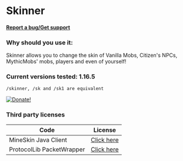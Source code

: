 # Skinner

#### [Report a bug/Get support](https://github.com/tigierrei/Skinner/issues)

### Why should you use it:
Skinner allows you to change the skin of Vanilla Mobs, Citizen's NPCs, MythicMobs' mobs, players and even of yourself!

### Current versions tested: 1.16.5

    /skinner, /sk and /sk1 are equivalent

[![Donate!](https://i.imgur.com/GgWF3QC.png)](https://www.paypal.me/tigierrei)

### Third party licenses
Code | License
--------|--------
MineSkin Java Client | [Click here](https://github.com/InventivetalentDev/MineskinClient/blob/master/LICENSE)
ProtocolLib PacketWrapper | [Click here](https://github.com/dmulloy2/PacketWrapper/blob/master/License.txt)
